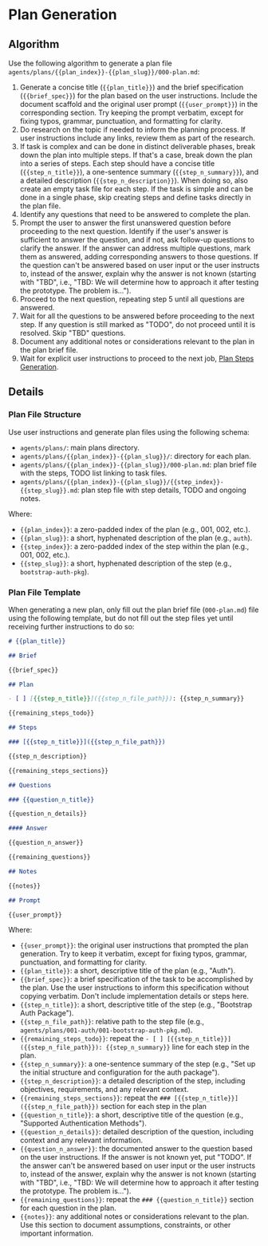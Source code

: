 # Plan Generation

## Algorithm

Use the following algorithm to generate a plan file `agents/plans/{{plan_index}}-{{plan_slug}}/000-plan.md`:

1. Generate a concise title (`{{plan_title}}`) and the brief specification (`{{brief_spec}}`) for the plan based on the user instructions. Include the document scaffold and the original user prompt (`{{user_prompt}}`) in the corresponding section. Try keeping the prompt verbatim, except for fixing typos, grammar, punctuation, and formatting for clarity.
2. Do research on the topic if needed to inform the planning process. If user instructions include any links, review them as part of the research.
3. If task is complex and can be done in distinct deliverable phases, break down the plan into multiple steps. If that's a case, break down the plan into a series of steps. Each step should have a concise title (`{{step_n_title}}`), a one-sentence summary (`{{step_n_summary}}`), and a detailed description (`{{step_n_description}}`). When doing so, also create an empty task file for each step. If the task is simple and can be done in a single phase, skip creating steps and define tasks directly in the plan file.
4. Identify any questions that need to be answered to complete the plan.
5. Prompt the user to answer the first unanswered question before proceeding to the next question. Identify if the user's answer is sufficient to answer the question, and if not, ask follow-up questions to clarify the answer. If the answer can address multiple questions, mark them as answered, adding corresponding answers to those questions. If the question can't be answered based on user input or the user instructs to, instead of the answer, explain why the answer is not known (starting with "TBD", i.e., "TBD: We will determine how to approach it after testing the prototype. The problem is...").
6. Proceed to the next question, repeating step 5 until all questions are answered.
7. Wait for all the questions to be answered before proceeding to the next step. If any question is still marked as "TODO", do not proceed until it is resolved. Skip "TBD" questions.
8. Document any additional notes or considerations relevant to the plan in the plan brief file.
9. Wait for explicit user instructions to proceed to the next job, [Plan Steps Generation](./plan-steps-generation.md).

## Details

### Plan File Structure

Use user instructions and generate plan files using the following schema:

- `agents/plans/`: main plans directory.
- `agents/plans/{{plan_index}}-{{plan_slug}}/`: directory for each plan.
- `agents/plans/{{plan_index}}-{{plan_slug}}/000-plan.md`: plan brief file with the steps, TODO list linking to task files.
- `agents/plans/{{plan_index}}-{{plan_slug}}/{{step_index}}-{{step_slug}}.md`: plan step file with step details, TODO and ongoing notes.

Where:

- `{{plan_index}}`: a zero-padded index of the plan (e.g., 001, 002, etc.).
- `{{plan_slug}}`: a short, hyphenated description of the plan (e.g., `auth`).
- `{{step_index}}`: a zero-padded index of the step within the plan (e.g., 001, 002, etc.).
- `{{step_slug}}`: a short, hyphenated description of the step (e.g., `bootstrap-auth-pkg`).

### Plan File Template

When generating a new plan, only fill out the plan brief file (`000-plan.md`) file using the following template, but do not fill out the step files yet until receiving further instructions to do so:

```md
# {{plan_title}}

## Brief

{{brief_spec}}

## Plan

- [ ] [{{step_n_title}}]({{step_n_file_path}}): {{step_n_summary}}

{{remaining_steps_todo}}

## Steps

### [{{step_n_title}}]({{step_n_file_path}})

{{step_n_description}}

{{remaining_steps_sections}}

## Questions

### {{question_n_title}}

{{question_n_details}}

#### Answer

{{question_n_answer}}

{{remaining_questions}}

## Notes

{{notes}}

## Prompt

{{user_prompt}}
```

Where:

- `{{user_prompt}}`: the original user instructions that prompted the plan generation. Try to keep it verbatim, except for fixing typos, grammar, punctuation, and formatting for clarity.
- `{{plan_title}}`: a short, descriptive title of the plan (e.g., "Auth").
- `{{brief_spec}}`: a brief specification of the task to be accomplished by the plan. Use the user instructions to inform this specification without copying verbatim. Don't include implementation details or steps here.
- `{{step_n_title}}`: a short, descriptive title of the step (e.g., "Bootstrap Auth Package").
- `{{step_n_file_path}}`: relative path to the step file (e.g., `agents/plans/001-auth/001-bootstrap-auth-pkg.md`).
- `{{remaining_steps_todo}}`: repeat the `- [ ] [{{step_n_title}}]({{step_n_file_path}}): {{step_n_summary}}` line for each step in the plan.
- `{{step_n_summary}}`: a one-sentence summary of the step (e.g., "Set up the initial structure and configuration for the auth package").
- `{{step_n_description}}`: a detailed description of the step, including objectives, requirements, and any relevant context.
- `{{remaining_steps_sections}}`: repeat the `### [{{step_n_title}}]({{step_n_file_path}})` section for each step in the plan
- `{{question_n_title}}`: a short, descriptive title of the question (e.g., "Supported Authentication Methods").
- `{{question_n_details}}`: detailed description of the question, including context and any relevant information.
- `{{question_n_answer}}`: the documented answer to the question based on the user instructions. If the answer is not known yet, put "TODO". If the answer can't be answered based on user input or the user instructs to, instead of the answer, explain why the answer is not known (starting with "TBD", i.e., "TBD: We will determine how to approach it after testing the prototype. The problem is...").
- `{{remaining_questions}}`: repeat the `### {{question_n_title}}` section for each question in the plan.
- `{{notes}}`: any additional notes or considerations relevant to the plan. Use this section to document assumptions, constraints, or other important information.
